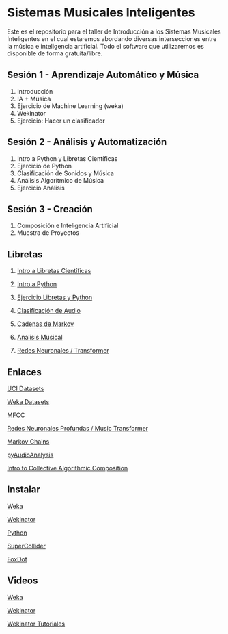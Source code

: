# Sistemas Musicales Inteligentes

Este es el repositorio para el taller de Introducción a los Sistemas Musicales Inteligentes en el cual estaremos abordando diversas intersecciones entre la música e inteligencia artificial. Todo el software que utilizaremos es disponible de forma gratuita/libre.

## Sesión 1 - Aprendizaje Automático y Música
1. Introducción
2. IA + Música
3. Ejercicio de Machine Learning (weka)
4. Wekinator
5. Ejercicio: Hacer un clasificador

## Sesión 2 - Análisis y Automatización
1. Intro a Python y Libretas Científicas
2. Ejercicio de Python
3. Clasificación de Sonidos y Música
4. Análisis Algorítmico de Música
5. Ejercicio Análisis

## Sesión 3 - Creación
1. Composición e Inteligencia Artificial
2. Muestra de Proyectos


## Libretas
1. [Intro a Libretas Científicas](https://colab.research.google.com/drive/1qwrXFcgMPlEaqSdVMxqKKZP9d1g6BbGp)

2. [Intro a Python](https://colab.research.google.com/drive/1jxGPFvzLlNAMMkLrByB8YQXH8B0LD7pl)

3. [Ejercicio Libretas y Python]()

4. [Clasificación de Audio](https://colab.research.google.com/drive/1jY29cLk5Jj-ppEV0DoHiy1Fakj0svsDh)

5. [Cadenas de Markov](https://colab.research.google.com/drive/1JJtjK1VrQ1VFOvf-wwIMxQnPMe0ey80j)

6. [Análisis Musical]()

7. [Redes Neuronales / Transformer](https://colab.research.google.com/drive/1PdsXgCs9usA60B84Fk9yhH7SSQV3jEYB)

## Enlaces
[UCI Datasets](https://archive.ics.uci.edu/ml/datasets.php)

[Weka Datasets](https://github.com/lpfgarcia/ucipp/tree/master/uci)

[MFCC](https://musicinformationretrieval.com/mfcc.html)

[Redes Neuronales Profundas / Music Transformer](https://magenta.tensorflow.org/music-transformer)

[Markov Chains](https://pypi.org/project/markovchain/)

[pyAudioAnalysis](https://github.com/tyiannak/pyAudioAnalysis)

[Intro to Collective Algorithmic Composition](https://gabrielsanchez.gitbooks.io/an-introduction-to-collective-algorithmic-music-c/content/index.html)

## Instalar
[Weka](https://www.cs.waikato.ac.nz/ml/weka/)

[Wekinator](http://www.wekinator.org/)

[Python](https://www.python.org/)

[SuperCollider](https://supercollider.github.io/download)

[FoxDot](https://foxdot.org/installation/)

## Videos
[Weka](https://wekatutorial.com/)

[Wekinator](http://www.wekinator.org/example-projects/)

[Wekinator Tutoriales](https://www.youtube.com/channel/UCot7vfr_9hTy2qp3ksTxGmg)

